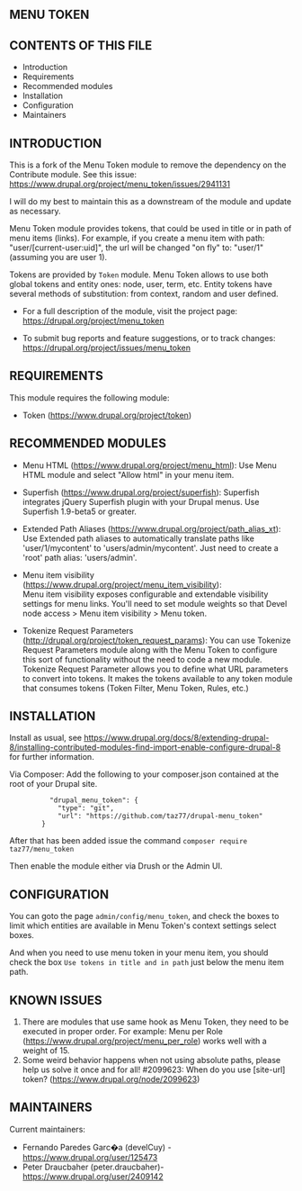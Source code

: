 MENU TOKEN
----------

CONTENTS OF THIS FILE
---------------------

 * Introduction
 * Requirements
 * Recommended modules
 * Installation
 * Configuration
 * Maintainers


INTRODUCTION
------------

This is a fork of the Menu Token module to remove the dependency on the
Contribute module. See this issue: https://www.drupal.org/project/menu_token/issues/2941131

I will do my best to maintain this as a downstream of the module and update as
necessary.

Menu Token module provides tokens, that could be used in title
or in path of menu items (links). For example, if you create
a menu item with path: "user/[current-user:uid]", the url will be
changed "on fly" to: "user/1" (assuming you are user 1).

Tokens are provided by `Token` module. Menu Token allows to use
both global tokens and entity ones: node, user, term, etc. Entity tokens
have several methods of substitution: from context, random and user defined.

 * For a full description of the module, visit the project page:
   https://drupal.org/project/menu_token

 * To submit bug reports and feature suggestions, or to track changes:
   https://drupal.org/project/issues/menu_token


REQUIREMENTS
------------

This module requires the following module:

 * Token (https://www.drupal.org/project/token)
 

RECOMMENDED MODULES
-------------------

 * Menu HTML (https://www.drupal.org/project/menu_html):
   Use Menu HTML module and select "Allow html" in your menu item.

 * Superfish (https://www.drupal.org/project/superfish):
   Superfish integrates jQuery Superfish plugin with your Drupal menus. Use Superfish 1.9-beta5 or greater. 

 * Extended Path Aliases (https://www.drupal.org/project/path_alias_xt):   
   Use Extended path aliases to automatically translate paths like 'user/1/mycontent' to 'users/admin/mycontent'. Just need to create a 'root' path alias: 'users/admin'.

 * Menu item visibility (https://www.drupal.org/project/menu_item_visibility):       
   Menu item visibility exposes configurable and extendable visibility settings for menu links. You'll need to set module weights so that Devel node access > Menu item visibility > Menu token.
   
 * Tokenize Request Parameters (http://drupal.org/project/token_request_params):
   You can use Tokenize Request Parameters module along with the Menu Token to configure this sort of functionality without the need to code a new module. Tokenize Request Parameter allows you to define what URL parameters to convert into tokens. It makes the tokens available to any token module that consumes tokens (Token Filter, Menu Token, Rules, etc.) 
   
   
INSTALLATION
------------

Install as usual, see
 https://www.drupal.org/docs/8/extending-drupal-8/installing-contributed-modules-find-import-enable-configure-drupal-8 for further
information.

Via Composer:
Add the following to your composer.json contained at the root of your Drupal site.  
```
          "drupal_menu_token": {
            "type": "git",
            "url": "https://github.com/taz77/drupal-menu_token"
        }
```
After that has been added issue the command `composer require taz77/menu_token`

Then enable the module either via Drush or the Admin UI.

CONFIGURATION
-------------

You can goto the page `admin/config/menu_token`, and check the boxes to
limit which entities are available in Menu Token's context settings select
boxes.

And when you need to use menu token in your menu item,
you should check the box `Use tokens in title and in path`
just below the menu item path.


KNOWN ISSUES
------------

 1) There are modules that use same hook as Menu Token,
    they need to be executed in proper order.
    For example: Menu per Role (https://www.drupal.org/project/menu_per_role)
	works well with a weight of 15.
 2) Some weird behavior happens when not using absolute paths, please help
    us solve it once and for all! #2099623: When do you use [site-url] token?
    (https://www.drupal.org/node/2099623)
	
	
MAINTAINERS
-----------

Current maintainers:
 * Fernando Paredes Garc�a (develCuy) - https://www.drupal.org/user/125473
 * Peter Draucbaher (peter.draucbaher)- https://www.drupal.org/user/2409142 

